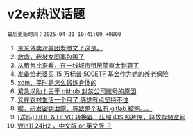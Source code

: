 # v2ex热议话题

`最后更新时间：2025-04-21 10:41:09 +0800`

1. [京东外卖对美团发缴文了这是。](https://www.v2ex.com/t/1126890)
1. [救命，我被女同事包围了](https://www.v2ex.com/t/1126771)
1. [从租售比来看，在一线城市租房简直太划算了](https://www.v2ex.com/t/1126877)
1. [准备给老婆买 15 万标普 500ETF 基金作为她的养老保险](https://www.v2ex.com/t/1126844)
1. [xdm，平时是怎么锻炼身体的](https://www.v2ex.com/t/1126889)
1. [紧急求助！关于 github 封禁公司账号的原因](https://www.v2ex.com/t/1126798)
1. [又在农村生活一个月了 感觉有点坚持不住](https://www.v2ex.com/t/1126855)
1. [唉，研发密钥泄露，导致整个私有 gitlab 被拖。。。](https://www.v2ex.com/t/1126773)
1. [[送码] HEIF & HEVC 转换器：压缩 iOS 照片库，释放存储空间](https://www.v2ex.com/t/1126783)
1. [Win11 24H2 ，中文版 or 英文版 ？](https://www.v2ex.com/t/1126809)

